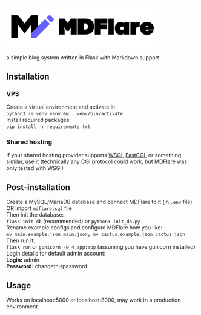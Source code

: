 
<img alt="MDFlare logo" src="./static/img/mdf_logo.png" width="400">

a simple blog system written in Flask with Markdown support

## Installation
### VPS
Create a virtual environment and activate it:  
```python3 -m venv venv && . venv/bin/activate```  
Install required packages:  
```pip install -r requirements.txt```  
### Shared hosting
If your shared hosting provider supports [WSGI](https://w.wiki/_vTN2), [FastCGI](https://w.wiki/9EeQ), or something similar, use it (technically any CGI protocol could work, but MDFlare was only tested with WSGI)

## Post-installation
Create a MySQL/MariaDB database and connect MDFlare to it (in `.env` file) OR import `mdflare.sql` file  
Then init the database:  
`flask init-db` (recommended) or `python3 init_db.py`  
Rename example configs and configure MDFlare how you like:  
```mv main.example.json main.json; mv cactus.example.json cactus.json```  
Then run it:  
`flask run` or `gunicorn -w 4 app:app` (assuming you have gunicorn installed)  
Login details for default admin account:  
**Login:** admin  
**Password:** changethispassword  

## Usage
Works on localhost:5000 or localhost:8000, may work in a production environment